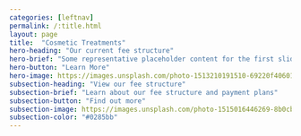 ```yaml
---
categories: [leftnav]
permalink: /:title.html
layout: page
title:  "Cosmetic Treatments"
hero-heading: "Our current fee structure"
hero-brief: "Some representative placeholder content for the first slide"
hero-button: "Learn More"
hero-image: https://images.unsplash.com/photo-1513210191510-69220f40601d?ixlib=rb-4.0.3&ixid=MnwxMjA3fDB8MHxwaG90by1wYWdlfHx8fGVufDB8fHx8&auto=format&fit=crop&w=1770&q=80
subsection-heading: "View our fee structure"
subsection-brief: "Learn about our fee structure and payment plans"
subsection-button: "Find out more"
subsection-image: https://images.unsplash.com/photo-1515016446269-8b0cb089b52d?ixlib=rb-4.0.3&ixid=MnwxMjA3fDB8MHxwaG90by1wYWdlfHx8fGVufDB8fHx8&auto=format&fit=crop&w=1770&q=80
subsection-color: "#0285bb"
---
```

